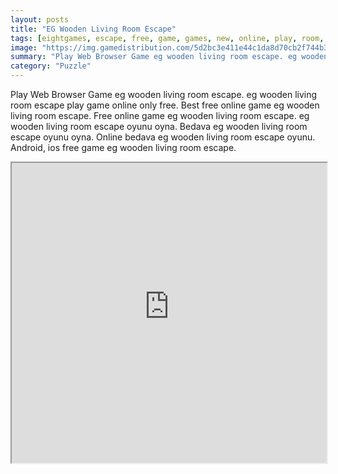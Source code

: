 ```yaml
---
layout: posts
title: "EG Wooden Living Room Escape"
tags: [eightgames, escape, free, game, games, new, online, play, room, download, wooden, living, free, online, games, oyna, game, free, games, play, play, games]
image: "https://img.gamedistribution.com/5d2bc3e411e44c1da8d70cb2f744b372.jpg"
summary: "Play Web Browser Game eg wooden living room escape. eg wooden living room escape play game online only free. Best free online game eg wooden living room escape. Free online game eg wooden living room escape. eg wooden living room escape oyunu oyna. Bedava eg wooden living room escape oyunu oyna. Online bedava eg wooden living room escape oyunu. Android, ios free game eg wooden living room escape."
category: "Puzzle"
---
```


Play Web Browser Game eg wooden living room escape. eg wooden living room escape play game online only free. Best free online game eg wooden living room escape. Free online game eg wooden living room escape. eg wooden living room escape oyunu oyna. Bedava eg wooden living room escape oyunu oyna. Online bedava eg wooden living room escape oyunu. Android, ios free game eg wooden living room escape.

<iframe width="100%" height="480px;" src="https://flash.gamedistribution.com?game=5d2bc3e411e44c1da8d70cb2f744b372"></iframe>